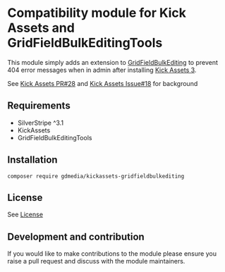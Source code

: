 # Compatibility module for Kick Assets and GridFieldBulkEditingTools

This module simply adds an extension to [GridFieldBulkEditing](https://github.com/colymba/GridFieldBulkEditingTools#bulk-upload) to prevent 404 error messages when in admin after installing [Kick Assets 3](https://github.com/unclecheese/silverstripe-kickassets).

See [Kick Assets PR#28](https://github.com/unclecheese/silverstripe-kickassets/pull/28) and [Kick Assets Issue#18](https://github.com/unclecheese/silverstripe-kickassets/issues/18) for background

## Requirements
 * SilverStripe ^3.1
 * KickAssets
 * GridFieldBulkEditingTools

## Installation
```
composer require gdmedia/kickassets-gridfieldbulkediting
```

## License
See [License](license.md)

## Development and contribution
If you would like to make contributions to the module please ensure you raise a pull request and discuss with the module maintainers.
